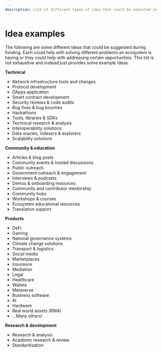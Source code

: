 ```yaml
---
description: List of different types of idea that could be executed in a Web3 ecosystem
---
```


# Idea examples

The following are some different ideas that could be suggested during funding. Each could help with solving different problems an ecosystem is having or they could help with addressing certain opportunities. This list is not exhaustive and instead just provides some example ideas.



**Technical**

* Network infrastructure tools and changes
* Protocol development
* DApps application
* Smart contract development
* Security reviews & code audits
* Bug fixes & bug bounties
* Hackathons
* Tools, libraries & SDKs
* Technical research & analysis
* Interoperability solutions
* Data oracles, indexers & explorers
* Scalability solutions



**Community & education**

* Articles & blog posts
* Community events & hosted discussions
* Public outreach
* Government outreach & engagement
* Interviews & podcasts
* Demos & onboarding resources
* Community and contributor mentorship
* Community hubs
* Workshops & courses
* Ecosystem educational resources
* Translation support



**Products**

* DeFi
* Gaming
* National governance systems
* Climate change solutions
* Transport & logistics
* Social media
* Marketplaces
* Insurance
* Mediation
* Legal
* Healthcare
* Wallets
* Metaverse
* Business software
* AI
* Hardware
* Real world assets (RWA)
* …Many others!



**Research & development**

* Research & analysis
* Academic research & review
* Standardisation

